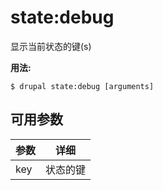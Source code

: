 # state:debug
显示当前状态的键(s)

**用法:**
```
$ drupal state:debug [arguments] 
```

## 可用参数
参数 | 详细
---------|-------------
key | 状态的键
